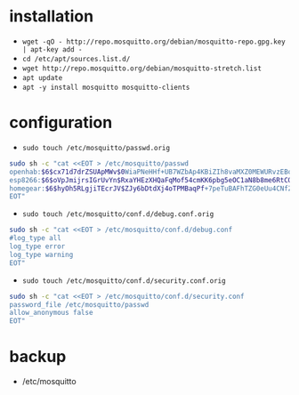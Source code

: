 # installation
 - `wget -qO - http://repo.mosquitto.org/debian/mosquitto-repo.gpg.key | apt-key add -`
 - `cd /etc/apt/sources.list.d/`
 - `wget http://repo.mosquitto.org/debian/mosquitto-stretch.list`
 - `apt update`
 - `apt -y install mosquitto mosquitto-clients`

# configuration
 - `sudo touch /etc/mosquitto/passwd.orig`
```bash
sudo sh -c "cat <<EOT > /etc/mosquitto/passwd
openhab:$6$cx71d7drZSUApMWv$0WiaPNeHHf+UB7WZbAp4KBiZIh8vaMXZ0MEWURvzEBo/mzOnrjoR9YMr0+bqoShp23yciFTLttrOXonPMJ1ttQ==
esp8266:$6$oVpJmijrsIGrUvYn$RxaYHEzXHQaFqMof54cmKK6pbg5eOC1aN8b8me6RtCQcZh0Myznxgz/2rXO51r2CQ4FIseBY1Jn4PhvzPeV9sw==
homegear:$6$hyOh5RLgjiTEcrJV$ZJy6bDtdXj4oTPMBaqPf+7peTuBAFhTZG0eUu4CNfZxoH8Aj5mxU4L36OB6Z52RWv5bQ3Gxb3qg+jvBzqa5Edw==
EOT"
```
 - `sudo touch /etc/mosquitto/conf.d/debug.conf.orig`
```bash
sudo sh -c "cat <<EOT > /etc/mosquitto/conf.d/debug.conf
#log_type all
log_type error
log_type warning
EOT"
```
 - `sudo touch /etc/mosquitto/conf.d/security.conf.orig`
```bash
sudo sh -c "cat <<EOT > /etc/mosquitto/conf.d/security.conf
password_file /etc/mosquitto/passwd
allow_anonymous false
EOT"
```

# backup
 - /etc/mosquitto
